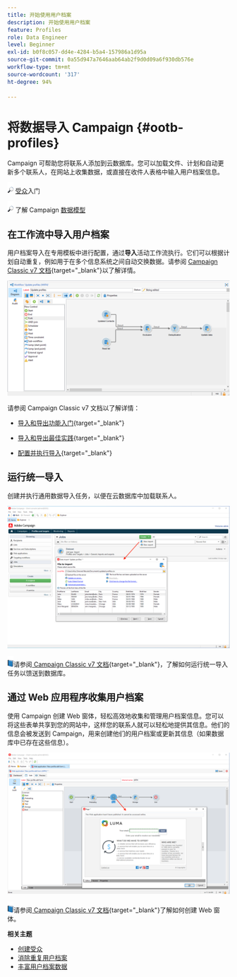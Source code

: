 ```yaml
---
title: 开始使用用户档案
description: 开始使用用户档案
feature: Profiles
role: Data Engineer
level: Beginner
exl-id: b0f8c057-dd4e-4284-b5a4-157986a1d95a
source-git-commit: 0a55d947a7646aab64ab2f9d0d09a6f930db576e
workflow-type: tm+mt
source-wordcount: '317'
ht-degree: 94%

---
```


# 将数据导入 Campaign {#ootb-profiles}

Campaign 可帮助您将联系人添加到云数据库。您可以加载文件、计划和自动更新多个联系人，在网站上收集数据，或直接在收件人表格中输入用户档案信息。

![](../assets/do-not-localize/glass.png) [受众](audiences.md)入门

![](../assets/do-not-localize/glass.png) 了解 Campaign [数据模型](../dev/datamodel.md)

## 在工作流中导入用户档案

用户档案导入在专用模板中进行配置，通过&#x200B;**导入**&#x200B;活动工作流执行。它们可以根据计划自动重复，例如用于在多个信息系统之间自动交换数据。请参阅 [Campaign Classic v7 文档](https://experienceleague.adobe.com/docs/campaign-classic/using/getting-started/importing-and-exporting-data/import-export-workflows.html?lang=zh-Hans){target=&quot;_blank&quot;}以了解详情。

![](assets/import-wf.png)

请参阅 Campaign Classic v7 文档以了解详情：

* [导入和导出功能入门](https://experienceleague.adobe.com/docs/campaign-classic/using/getting-started/importing-and-exporting-data/get-started-data-import-export.html?lang=zh-Hans){target=&quot;_blank&quot;}

* [导入和导出最佳实践](https://experienceleague.adobe.com/docs/campaign-classic/using/getting-started/importing-and-exporting-data/best-practices/import-export-best-practices.html?lang=zh-Hans){target=&quot;_blank&quot;}

* [配置并执行导入](https://experienceleague.adobe.com/docs/campaign-classic/using/getting-started/importing-and-exporting-data/generic-imports-exports/executing-import-jobs.html?lang=zh-Hans){target=&quot;_blank&quot;}

## 运行统一导入

创建并执行通用数据导入任务，以便在云数据库中加载联系人。

![](assets/new-import.png)

![](../assets/do-not-localize/book.png)请参阅[ Campaign Classic v7 文档](https://experienceleague.adobe.com/docs/campaign-classic/using/getting-started/importing-and-exporting-data/generic-imports-exports/about-generic-imports-exports.html?lang=zh-Hans){target=&quot;_blank&quot;}，了解如何运行统一导入任务以馈送到数据库。

## 通过 Web 应用程序收集用户档案

使用 Campaign 创建 Web 窗体，轻松高效地收集和管理用户档案信息。您可以将这些表单共享到您的网站中，这样您的联系人就可以轻松地提供其信息。他们的信息会被发送到 Campaign，用来创建他们的用户档案或更新其信息（如果数据库中已存在这些信息）。

![](assets/web-form-page.png)

![](../assets/do-not-localize/book.png)请参阅[ Campaign Classic v7 文档](https://experienceleague.adobe.com/docs/campaign-classic/using/designing-content/web-forms/about-web-forms.html?lang=zh-Hans){target=&quot;_blank&quot;}了解如何创建 Web 窗体。

**相关主题**

* [创建受众](audiences.md)
* [消除重复用户档案](https://experienceleague.adobe.com/docs/campaign/automation/workflows/use-cases/data-management/deduplication-merge.html)
* [丰富用户档案数据](https://experienceleague.adobe.com/docs/campaign/automation/workflows/use-cases/data-management/enrich-data.html)
